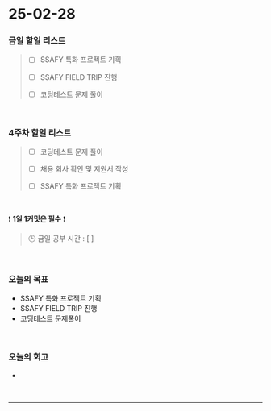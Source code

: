 # 25-02-28

### 금일 할일 리스트

> - [ ] SSAFY 특화 프로젝트 기획
>
> - [ ] SSAFY FIELD TRIP 진행
>
> - [ ] 코딩테스트 문제 풀이

<br/>

### 4주차 할일 리스트

> - [ ] 코딩테스트 문제 풀이
>
> - [ ] 채용 회사 확인 및 지원서 작성
>
> - [ ] SSAFY 특화 프로젝트 기획

<br/>

❗ **1일 1커밋은 필수** ❗

> 🕒 금일 공부 시간 : [  ]

<br/>

### 오늘의 목표
- SSAFY 특화 프로젝트 기획
- SSAFY FIELD TRIP 진행
- 코딩테스트 문제풀이

<br>

### 오늘의 회고
- 

<br/>

---
